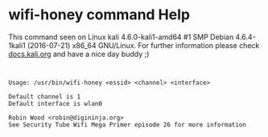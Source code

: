 # wifi-honey command Help

 This command seen on Linux kali 4.6.0-kali1-amd64 #1 SMP Debian 4.6.4-1kali1 (2016-07-21) x86_64 GNU/Linux. For further information please check [docs.kali.org](docs.kali.org) and have a nice day buddy ;) 

~~~


Usage: /usr/bin/wifi-honey <essid> <channel> <interface>

Default channel is 1
Default interface is wlan0

Robin Wood <robin@digininja.org>
See Security Tube Wifi Mega Primer episode 26 for more information

~~~

